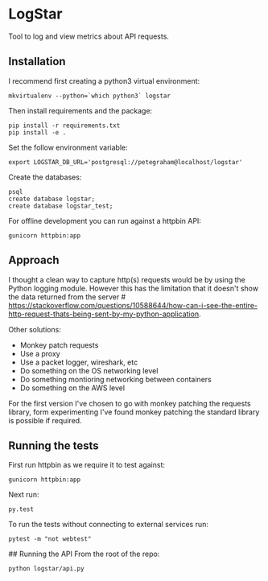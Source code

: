 # LogStar

Tool to log and view metrics about API requests.

## Installation
I recommend first creating a python3 virtual environment:
```
mkvirtualenv --python=`which python3` logstar
```

Then install requirements and the package:
```
pip install -r requirements.txt
pip install -e .
```

Set the follow environment variable:
```
export LOGSTAR_DB_URL='postgresql://petegraham@localhost/logstar'
```

Create the databases:
```
psql
create database logstar;
create database logstar_test;
```

For offline development you can run against a httpbin API:
```
gunicorn httpbin:app
```

## Approach
I thought a clean way to capture http(s) requests would be by using the Python logging module. However this has the limitation that it doesn't show the data returned from the server # https://stackoverflow.com/questions/10588644/how-can-i-see-the-entire-http-request-thats-being-sent-by-my-python-application.

Other solutions:
- Monkey patch requests
- Use a proxy
- Use a packet logger, wireshark, etc
- Do something on the OS networking level
- Do something montioring networking between containers
- Do something on the AWS level

For the first version I've chosen to go with monkey patching the requests library, form experimenting I've found monkey patching the standard library is possible if required.

## Running the tests
First run httpbin as we require it to test against:
```
gunicorn httpbin:app
```

Next run:
```
py.test
```

To run the tests without connecting to external services run:
```
pytest -m "not webtest"
```

## Running the API
From the root of the repo:
```
python logstar/api.py
```
